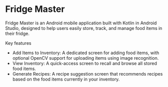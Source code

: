 # Fridge Master

Fridge Master is an Android mobile application built with Kotlin in Android Studio, designed to help users easily store, track, and manage food items in their fridge.

Key features
- Add Items to Inventory: A dedicated screen for adding food items, with optional OpenCV support for uploading items using image recognition.
- View Inventory: A quick-access screen to recall and browse all stored food items.
- Generate Recipes: A recipe suggestion screen that recommends recipes based on the food items currently in your inventory.
